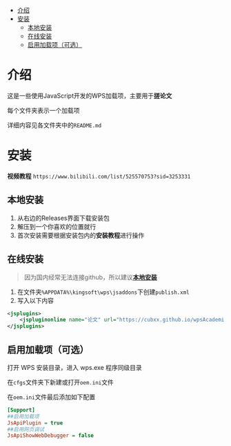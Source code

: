 - [介绍](#介绍)
- [安装](#安装)
  - [本地安装](#本地安装)
  - [在线安装](#在线安装)
  - [启用加载项（可选）](#启用加载项可选)


# 介绍
这是一些使用JavaScript开发的WPS加载项，主要用于**搓论文**

每个文件夹表示一个加载项

详细内容见各文件夹中的`README.md`

# 安装
**视频教程** `https://www.bilibili.com/list/525570753?sid=3253331`

## 本地安装
1. 从右边的Releases界面下载安装包
2. 解压到一个你喜欢的位置就行
3. 首次安装需要根据安装包内的**安装教程**进行操作

## 在线安装
> 因为国内经常无法连接github，所以建议[**本地安装**](#本地安装)

1. 在文件夹`%APPDATA%\kingsoft\wps\jsaddons`下创建`publish.xml`
2. 写入以下内容

```xml
<jsplugins>
    <jspluginonline name="论文" url="https://cubxx.github.io/wpsAcademic/论文/" type="wps"/>
</jsplugins>
```

## 启用加载项（可选）
打开 WPS 安装目录，进入 wps.exe 程序同级目录

在`cfgs`文件夹下新建或打开`oem.ini`文件

在`oem.ini`文件最后添加如下配置

```ini
[Support]
##启用加载项
JsApiPlugin = true
##启用网页调试
JsApiShowWebDebugger = false
```
